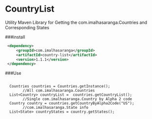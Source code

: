 # CountryList

Utility Maven Library for Getting the com.imalhasaranga.Countries and Corresponding States
 
###install 

````xml
 <dependency>
     <groupId>com.imalhasaranga</groupId>
     <artifactId>country-list</artifactId>
     <version>1.1.1</version>
 </dependency>
````

###Use

````

  Countries countries = Countries.getInstance();
        //All com.imalhasaranga.Countries
  List<Country> countryList =  countries.getCountryList();
        //Single com.imalhasaranga.Country by Alpha 2 code
  Country country = countries.getCountryByAlpha2Code("US");
        //com.imalhasaranga.State info
  List<State> countryStates = country.getStates();


````